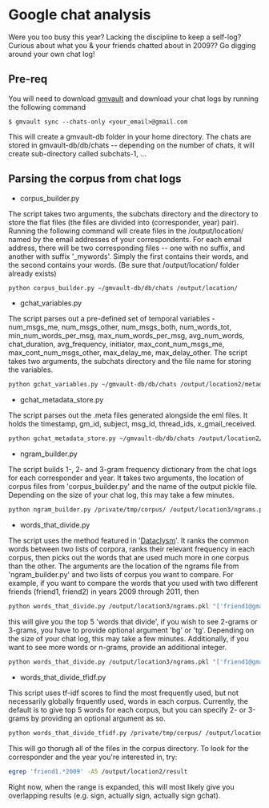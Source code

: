 # Google chat analysis
Were you too busy this year? Lacking the discipline to keep a self-log? Curious about what you & your friends chatted about in 2009?? Go digging around your own chat log!

## Pre-req

You will need to download [gmvault] and download your chat logs by running the following command
```
$ gmvault sync --chats-only <your_email>@gmail.com
```
This will create a gmvault-db folder in your home directory. The chats are stored in gmvault-db/db/chats -- depending on the number of chats, it will create sub-directory called subchats-1, ...

## Parsing the corpus from chat logs

 * corpus_builder.py 
 
The script takes two arguments, the subchats directory and the directory to store the flat files (the files are divided into (corresponder, year) pair). Running the following command will create files in the /output/location/ named by the email addresses of your correspondents. For each email address, there will be two corresponding files -- one with no suffix, and another with suffix '_mywords'. Simply the first contains their words, and the second contains your words. (Be sure that /output/location/ folder already exists)

```bash
python corpus_builder.py ~/gmvault-db/db/chats /output/location/
```

 * gchat_variables.py

The script parses out a pre-defined set of temporal variables - num_msgs_me, num_msgs_other, num_msgs_both, num_words_tot, min_num_words_per_msg, max_num_words_per_msg, avg_num_words, chat_duration, avg_frequency, initiator, max_cont_num_msgs_me, max_cont_num_msgs_other, max_delay_me, max_delay_other. The script takes two arguments, the subchats directory and the file name for storing the variables.

```bash
python gchat_variables.py ~/gmvault-db/db/chats /output/location2/metadata.csv
```

 * gchat_metadata_store.py
 
The script parses out the .meta files generated alongside the eml files. It holds the timestamp, gm_id, subject, msg_id, thread_ids, x_gmail_received.

```bash
python gchat_metadata_store.py ~/gmvault-db/db/chats /output/location2/metadata2.csv
```

 * ngram_builder.py

The script builds 1-, 2- and 3-gram frequency dictionary from the chat logs for each corresponder and year. It takes two arguments, the location of corpus files from 'corpus_builder.py' and the name of the output pickle file. Depending on the size of your chat log, this may take a few minutes. 

```bash
python ngram_builder.py /private/tmp/corpus/ /output/location3/ngrams.pkl
```

 * words_that_divide.py

The script uses the method featured in '[Dataclysm]'. It ranks the common words between two lists of corpora, ranks their relevant frequency in each corpus, then picks out the words that are used much more in one corpus than the other. The arguments are the location of the ngrams file from 'ngram_builder.py' and two lists of corpus you want to compare. For example, if you want to compare the words that *you* used with two different friends (friend1, friend2) in years 2009 through 2011, then 

```bash
python words_that_divide.py /output/location3/ngrams.pkl "['friend1@gmail.com_2009_mywords','friend1@gmail.com_2010_mywords', 'friend1@gmail.com_2011_mywords']" "['friend2@gmail.com_2009_mywords','friend2@gmail.com_2010_mywords', 'friend2@gmail.com_2011_mywords']" 
```
this will give you the top 5 'words that divide', if you wish to see 2-grams or 3-grams, you have to provide optional argument 'bg' or 'tg'. Depending on the size of your chat log, this may take a few minutes. Additionally, if you want to see more words or n-grams, provide an additional integer. 
```bash 
python words_that_divide.py /output/location3/ngrams.pkl "['friend1@gmail.com_2009_mywords','friend1@gmail.com_2010_mywords', 'friend1@gmail.com_2011_mywords']" "['friend2@gmail.com_2009_mywords','friend2@gmail.com_2010_mywords', 'friend2@gmail.com_2011_mywords']" 'bg' 10
```

 * words_that_divide_tfidf.py

This script uses tf-idf scores to find the most frequently used, but not necessarily globally frquently used, words in each corpus. Currently, the default is to give top 5 words for each corpus, but you can specify 2- or 3-grams by providing an optional argument as so.

```bash
python words_that_divide_tfidf.py /private/tmp/corpus/ /output/location2/result "(2,2)" 
```
This will go thorugh all of the files in the corpus directory. To look for the corresponder and the year you're interested in, try:

```bash
egrep 'friend1.*2009' -A5 /output/location2/result
```

Right now, when the range is expanded, this will most likely give you overlapping results (e.g. sign, actually sign, actually sign gchat).


[gmvault]:http://gmvault.org/download.html
[dataclysm]:http://www.amazon.com/Dataclysm-When-Think-Ones-Looking/dp/0385347375
